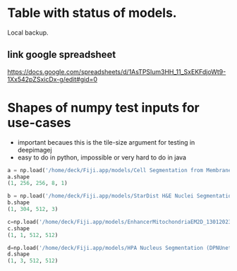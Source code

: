 # Table with status of models.
Local backup.

## link google spreadsheet
https://docs.google.com/spreadsheets/d/1AsTPSlum3HH_11_SxEKFdjoWt9-1Xx542pZSxicDx-g/edit#gid=0

# Shapes of numpy test inputs for use-cases
- important becaues this is the tile-size argument for testing in deepimagej
- easy to do in python, impossible or very hard to do in java

````python
a = np.load('/home/deck/Fiji.app/models/Cell Segmentation from Membrane Staining for Plant Tissues_07012023_223258/exampleImage.npy')
a.shape
(1, 256, 256, 8, 1)

b = np.load('/home/deck/Fiji.app/models/StarDist H&E Nuclei Segmentation_13012023_211932/test_input.npy')
b.shape
(1, 304, 512, 3)

c=np.load('/home/deck/Fiji.app/models/EnhancerMitochondriaEM2D_13012023_213240/test_input_0.npy')
c.shape
(1, 1, 512, 512)

d=np.load('/home/deck/Fiji.app/models/HPA Nucleus Segmentation (DPNUnet)_13012023_213325/test_nuclei_input.npy')
d.shape
(1, 3, 512, 512)

````
